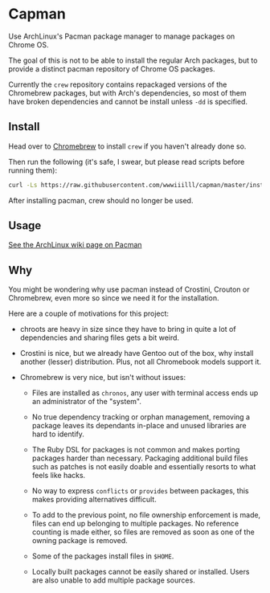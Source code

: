 Capman
======

Use ArchLinux's Pacman package manager to manage packages on Chrome OS.

The goal of this is not to be able to install the regular Arch packages,
but to provide a distinct pacman repository of Chrome OS packages.

Currently the `crew` repository contains repackaged versions of the
Chromebrew packages, but with Arch's dependencies, so most of them have
broken dependencies and cannot be install unless `-dd` is specified.

Install
-------

Head over to [Chromebrew](http://skycocker.github.io/chromebrew/) to
install `crew` if you haven't already done so.

Then run the following (it's safe, I swear, but please read scripts before
running them):

```sh
curl -Ls https://raw.githubusercontent.com/wwwiiilll/capman/master/install.sh | bash
```

After installing pacman, crew should no longer be used.

Usage
-----

[See the ArchLinux wiki page on Pacman](https://wiki.archlinux.org/index.php/Pacman)

Why
---

You might be wondering why use pacman instead of Crostini, Crouton or
Chromebrew, even more so since we need it for the installation.

Here are a couple of motivations for this project:

- chroots are heavy in size since they have to bring in quite a lot of
  dependencies and sharing files gets a bit weird.

- Crostini is nice, but we already have Gentoo out of the box, why install
  another (lesser) distribution. Plus, not all Chromebook models support
  it.

- Chromebrew is very nice, but isn't without issues:

  - Files are installed as `chronos`, any user with terminal access ends up
    an administrator of the "system".

  - No true dependency tracking or orphan management, removing a package
    leaves its dependants in-place and unused libraries are hard to
    identify.

  - The Ruby DSL for packages is not common and makes porting packages
    harder than necessary. Packaging additional build files such as patches
    is not easily doable and essentially resorts to what feels like hacks.

  - No way to express `conflicts` or `provides` between packages, this
    makes providing alternatives difficult.

  - To add to the previous point, no file ownership enforcement is made,
    files can end up belonging to multiple packages. No reference counting
    is made either, so files are removed as soon as one of the owning
    package is removed.

  - Some of the packages install files in `$HOME`.

  - Locally built packages cannot be easily shared or installed. Users are
    also unable to add multiple package sources.
